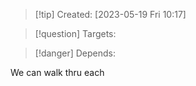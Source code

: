 
>[!tip] Created: [2023-05-19 Fri 10:17]

>[!question] Targets: 

>[!danger] Depends: 

We can walk thru each 